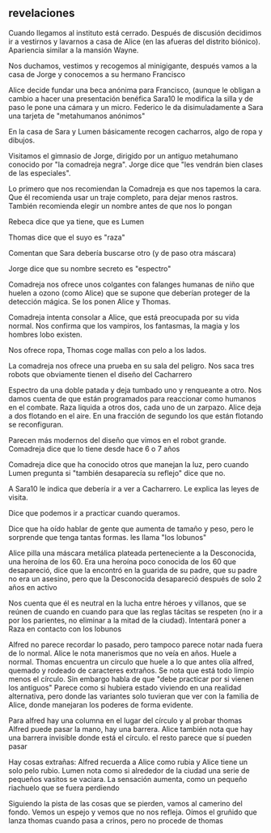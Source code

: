 ##   **revelaciones**

Cuando llegamos al instituto está cerrado. Después de discusión decidimos ir a vestirnos y lavarnos a casa de Alice (en las afueras del distrito biónico). Apariencia similar a la mansión Wayne.

Nos duchamos, vestimos y recogemos al minigigante, después vamos a la casa de Jorge y conocemos a su hermano Francisco

Alice decide fundar una beca anónima para Francisco, (aunque le obligan a cambio a hacer una presentación benéfica Sara10 le modifica la silla y de paso le pone una cámara y un micro. Federico le da disimuladamente a Sara una tarjeta de "metahumanos anónimos"

En la casa de Sara y Lumen básicamente recogen cacharros, algo de ropa y dibujos.

Visitamos el gimnasio de Jorge, dirigido por un antiguo metahumano conocido por "la comadreja negra". Jorge dice que "les vendrán bien clases de las especiales".

Lo primero que nos recomiendan la Comadreja es que nos tapemos la cara. Que él recomienda usar un traje completo, para dejar menos rastros. También recomienda elegir un nombre antes de que nos lo pongan

Rebeca dice que ya tiene, que es Lumen

Thomas dice que el suyo es "raza"

Comentan que Sara debería buscarse otro (y de paso otra máscara)

Jorge dice que su nombre secreto es "espectro"

Comadreja nos ofrece unos colgantes con falanges humanas de niño que huelen a ozono (como Alice) que se supone que deberían proteger de la detección mágica. Se los ponen Alice y Thomas.

Comadreja intenta consolar a Alice, que está preocupada por su vida normal. Nos confirma que los vampiros, los fantasmas, la magia y los hombres lobo existen.

Nos ofrece ropa, Thomas coge mallas con pelo a los lados. 

La comadreja nos ofrece una prueba en su sala del peligro. Nos saca tres robots que obviamente tienen el diseño del Cacharrero

Espectro da una doble patada y deja tumbado uno y renqueante a otro. Nos damos cuenta de que están programados para reaccionar como humanos en el combate. Raza liquida a otros dos, cada uno de un zarpazo. Alice deja a dos flotando en el aire. En una fracción de segundo los que están flotando se reconfiguran. 

Parecen más modernos del diseño que vimos en el robot grande. Comadreja dice que lo tiene desde hace 6 o 7 años

Comadreja dice que ha conocido otros que manejan la luz, pero cuando Lumen pregunta si "también desaparecía su reflejo" dice que no.

A Sara10 le indica que debería ir a ver a Cacharrero. Le explica las leyes de visita.

Dice que podemos ir a practicar cuando queramos. 

Dice que ha oído hablar de gente que aumenta de tamaño y peso, pero le sorprende que tenga tantas formas. les llama "los lobunos"

Alice pilla una máscara metálica plateada perteneciente a la Desconocida, una heroína de los 60. Era una heroína poco conocida de los 60 que desapareció, dice que la encontró en la guarida de su padre, que su padre no era un asesino, pero que la Desconocida desapareció después de solo 2 años en activo

Nos cuenta que él es neutral en la lucha entre héroes y villanos, que se reúnen de cuando en cuando para que las reglas tácitas se respeten (no ir a por los parientes, no eliminar a la mitad de la ciudad). Intentará poner a Raza en contacto con los lobunos

Alfred no parece recordar lo pasado, pero tampoco parece notar nada fuera de lo normal. Alice le nota manerismos que no veía en años. Huele a normal. Thomas encuentra un círculo que huele a lo que antes olía alfred, quemado y rodeado de caracteres extraños. Se nota que está todo limpio menos el círculo. Sin embargo habla de que "debe practicar por si vienen los antiguos"  Parece como si hubiera estado viviendo en una realidad alternativa, pero donde las variantes solo tuvieran que ver con la familia de Alice, donde manejaran los poderes de forma evidente.

Para alfred hay una columna en el lugar del círculo y al probar thomas Alfred puede pasar la mano, hay una barrera. Alice también nota que hay una barrera invisible donde está el círculo. el resto parece que sí pueden pasar

Hay cosas extrañas: Alfred recuerda a Alice como rubia y Alice tiene un solo pelo rubio. Lumen nota como si alrededor de la ciudad una serie de pequeños vasitos se vaciara. La sensación aumenta, como un pequeño riachuelo que se fuera perdiendo 

Siguiendo la pista de las cosas que se pierden, vamos al camerino del fondo. Vemos un espejo y vemos que no nos refleja. Oímos el gruñido que lanza thomas cuando pasa a crinos, pero no procede de thomas

